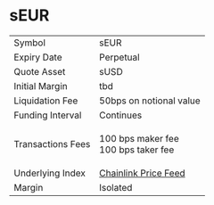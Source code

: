 # sEUR

|                   |                                                                                                            |
| ----------------- | ---------------------------------------------------------------------------------------------------------- |
| Symbol            | sEUR                                                                                                       |
| Expiry Date       | Perpetual                                                                                                  |
| Quote Asset       | sUSD                                                                                                       |
| Initial Margin    | tbd                                                                                                        |
| Liquidation Fee   | 50bps on notional value                                                                                    |
| Funding Interval  | Continues                                                                                                  |
| Transactions Fees | <p>100 bps  maker fee<br>100 bps  taker fee</p>                                                            |
| Underlying Index  | [Chainlink Price Feed](https://optimistic.etherscan.io/address/0x13e3Ee699D1909E989722E753853AE30b17e08c5) |
| Margin            | Isolated                                                                                                   |

